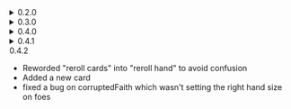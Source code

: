 <details>
<summary>0.2.0</summary>
<ul>
<li>Reworked extra pick to not reroll cards but instead pick multiple cards out of the same draw</li>
<li>Added option to disable ExtraPick</li>
<li>Added compatibility with curses and removed bugs regarding curses (being able to skip curse choice for example)</li>
<li>Changed FeedMe rarity from common to uncommon, removed soul gain limit</li>
</ul>
<ul>
<li>fixed bug with customDraw</li>
<li>fixed Soul value change bug when two changes occured at the same time</li>
<li>fixed soul interraction and UI with EscapeMenu</li>
<li>fixed some issue regarding the rerolls (like rerolling while during a custom draw)</li>
<li>fixed display of card when picking a random one</li>
<li>removed untested card SoulExhaustion</li>
</ul>
</details>

<details>
<summary>0.3.0</summary>
<ul>
<li>Fixed crash issue with last version whenever WWM mod wasn't present</li>
<li>Added dependency to PickNCards mod aswell as dynamic use of it through cards and soul value</li>
<li>Added curses and curse generating cards if WillsWackyManager module is present</li>
<li>Changed some words and interraction to affect only foes for team mode compatibility</li>
<li>Soul earned with points now affect round winning player too</li>
</ul>
</details>
<details>
<summary>0.4.0</summary>
<ul>
<li>Fixed bug with StealSoul card not properly stealing soul</li>
<li>Fixed UI of soul not disappearing for others players when playing online</li>
<li>Fixed bug with handsize change conflicts</li>
</ul>
<ul>
<li>Balance change on cards</li>
<li>Added more cards</li>
<li>Added UI display for hand size change</li>
</ul>
</details>
<details>
<summary>0.4.1</summary>
<ul>
<li>Fixed hand size changing with soul value not working properly</li>
</ul>
</details>
<summary>0.4.2</summary>
<ul>
<li>Reworded "reroll cards" into "reroll hand" to avoid confusion</li>
<li>Added a new card</li>
<li>fixed a bug on corruptedFaith which wasn't setting the right hand size on foes</li>
</ul>
</details>
